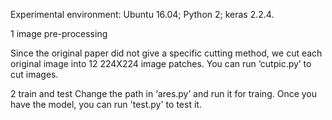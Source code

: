 Experimental environment: Ubuntu 16.04; Python 2; keras 2.2.4.

1 image pre-processing 

Since the original paper did not give a specific cutting method, we cut each original image into 12 224X224 image patches.
You can run ‘cutpic.py’ to cut images.

2 train and test
Change the path in ‘ares.py’ and run it for traing.
Once you have the model, you can run 'test.py' to test it.
